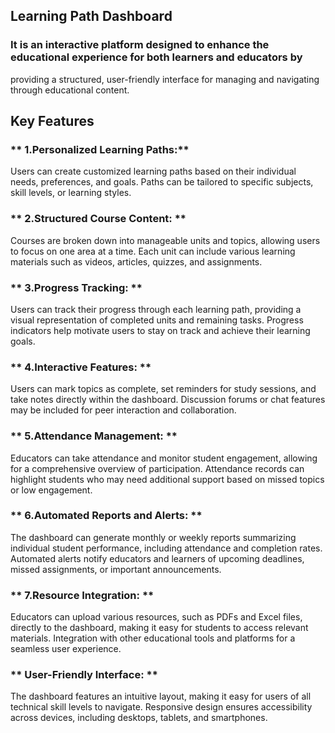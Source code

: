 ##  Learning Path Dashboard 
### It is an interactive platform designed to enhance the educational experience for both learners and educators by 
  providing a structured, user-friendly interface for managing and navigating through educational content.

## Key Features
### ** 1.Personalized Learning Paths:**

Users can create customized learning paths based on their individual needs, preferences, and goals.
Paths can be tailored to specific subjects, skill levels, or learning styles.

### ** 2.Structured Course Content: ** 

Courses are broken down into manageable units and topics, allowing users to focus on one area at a time.
Each unit can include various learning materials such as videos, articles, quizzes, and assignments.

### ** 3.Progress Tracking: **

Users can track their progress through each learning path, providing a visual representation of completed units and remaining tasks.
Progress indicators help motivate users to stay on track and achieve their learning goals.

### ** 4.Interactive Features: **

Users can mark topics as complete, set reminders for study sessions, and take notes directly within the dashboard.
Discussion forums or chat features may be included for peer interaction and collaboration.

### ** 5.Attendance Management: **

Educators can take attendance and monitor student engagement, allowing for a comprehensive overview of participation.
Attendance records can highlight students who may need additional support based on missed topics or low engagement.

### ** 6.Automated Reports and Alerts: **

The dashboard can generate monthly or weekly reports summarizing individual student performance, including attendance and completion rates.
Automated alerts notify educators and learners of upcoming deadlines, missed assignments, or important announcements.

### ** 7.Resource Integration: ** 

Educators can upload various resources, such as PDFs and Excel files, directly to the dashboard, making it easy for students to access relevant materials.
Integration with other educational tools and platforms for a seamless user experience.

### ** User-Friendly Interface: **

The dashboard features an intuitive layout, making it easy for users of all technical skill levels to navigate.
Responsive design ensures accessibility across devices, including desktops, tablets, and smartphones.

